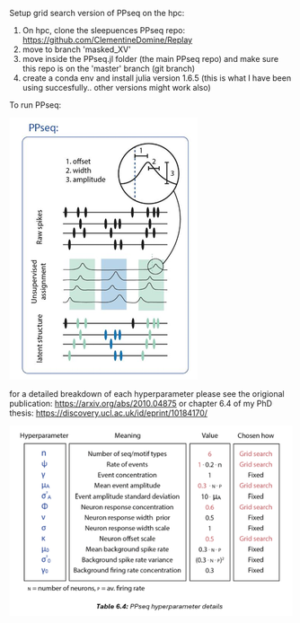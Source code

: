 
Setup grid search version of PPseq on the hpc: 
1. On hpc, clone the sleepuences PPseq repo: https://github.com/ClementineDomine/Replay
2. move to branch 'masked_XV'
3. move inside the PPseq.jl folder (the main PPseq repo) and make sure this repo is on the 'master' branch (git branch)
4. create a conda env and install julia version 1.6.5 (this is what I have been using succesfully.. other versions might work also)

To run PPseq: 

![ppseq_diagram](images/ppseq.png)

for a detailed breakdown of each hyperparameter 
please see the origional publication: https://arxiv.org/abs/2010.04875
or chapter 6.4 of my PhD thesis: https://discovery.ucl.ac.uk/id/eprint/10184170/



![hyperparam_table](images/hyperparam_table.png)

